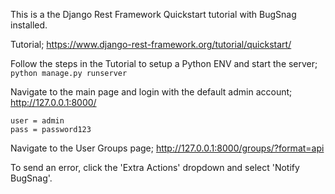 This is a the Django Rest Framework Quickstart tutorial with BugSnag installed.

Tutorial;
https://www.django-rest-framework.org/tutorial/quickstart/

Follow the steps in the Tutorial to setup a Python ENV and start the server;
```python manage.py runserver```

Navigate to the main page and login with the default admin account;
http://127.0.0.1:8000/

```
user = admin
pass = password123
```

Navigate to the User Groups page;
http://127.0.0.1:8000/groups/?format=api

To send an error, click the 'Extra Actions' dropdown and select 'Notify BugSnag'.